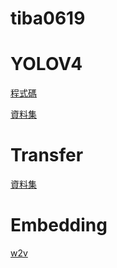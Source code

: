 # tiba0619

# YOLOV4

[程式碼](https://colab.research.google.com/drive/1Kg7KQWS2vb7y1a2pjDxLdfdreBPoPGoq?usp=sharing#scrollTo=YsJ0mZeOUx4O)

[資料集](https://drive.google.com/file/d/1qUCxP2QOCRUSpOnqFM9bnh9OwFO5x3WI/view?usp=sharing)

# Transfer

[資料集](https://drive.google.com/drive/folders/1KsT58htBrvhdBKVaKSmHyTGsk3GVEJBw?usp=sharing)

# Embedding

[w2v](https://colab.research.google.com/drive/1cC0T9L6RSFw7UVJS9BmlBFvh8STuyBZD?usp=sharing)

